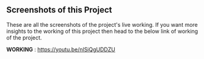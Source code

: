 ## Screenshots of this Project

These are all the screenshots of the project's live working. If you want more insights to the working of this project then head to the below link of working of the project.

**WORKING** : https://youtu.be/nlSiQgUDDZU
